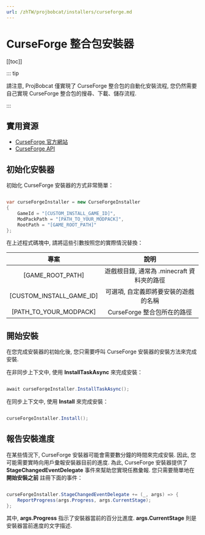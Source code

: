 ```yaml
---
url: /zhTW/projbobcat/installers/curseforge.md
---
```

# CurseForge 整合包安裝器

\[\[toc]]

::: tip

請注意, ProjBobcat 僅實現了 CurseForge 整合包的自動化安裝流程, 您仍然需要自己實現 CurseForge 整合包的搜尋、下載、儲存流程.

:::

## 實用資源

* [CurseForge 官方網站](https://www.curseforge.com/)
* [CurseForge API](https://docs.curseforge.com/)

## 初始化安裝器

初始化 CurseForge 安裝器的方式非常簡單：

```c#

var curseForgeInstaller = new CurseForgeInstaller
{
    GameId = "[CUSTOM_INSTALL_GAME_ID]",
    ModPackPath = "[PATH_TO_YOUR_MODPACK]",
    RootPath = "[GAME_ROOT_PATH]"
};

```

在上述程式碼塊中, 請將這些引數按照您的實際情況替換：

|                  專案                  |             說明              |
|:------------------------------------:|:---------------------------:|
|           \[GAME\_ROOT\_PATH]           | 遊戲根目錄, 通常為 .minecraft 資料夾的路徑 |
|       \[CUSTOM\_INSTALL\_GAME\_ID]       |     可選項, 自定義即將要安裝的遊戲的名稱      |
|        \[PATH\_TO\_YOUR\_MODPACK]        |     CurseForge 整合包所在的路徑     |

## 開始安裝

在您完成安裝器的初始化後, 您只需要呼叫 CurseForge 安裝器的安裝方法來完成安裝.

在非同步上下文中, 使用 **InstallTaskAsync** 來完成安裝：

```c#

await curseForgeInstaller.InstallTaskAsync();

```

在同步上下文中, 使用 **Install** 來完成安裝：

```c#

curseForgeInstaller.Install();

```

## 報告安裝進度

在某些情況下, CurseForge 安裝器可能會需要數分鐘的時間來完成安裝.
因此, 您可能需要實時向用戶彙報安裝器目前的進度.
為此, CurseForge 安裝器提供了 **StageChangedEventDelegate** 事件來幫助您實現任務彙報.
您只需要簡單地在 **開始安裝之前** 註冊下面的事件：

```c#

curseForgeInstaller.StageChangedEventDelegate += (_, args) => {
    ReportProgress(args.Progress, args.CurrentStage);
};

```

其中,  **args.Progress** 指示了安裝器當前的百分比進度. **args.CurrentStage** 則是安裝器當前進度的文字描述.
